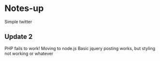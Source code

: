 # Notes-up
Simple twitter

## Update 2
PHP fails to work!
Moving to node.js
Basic jquery posting works, but styling not working or whatever


